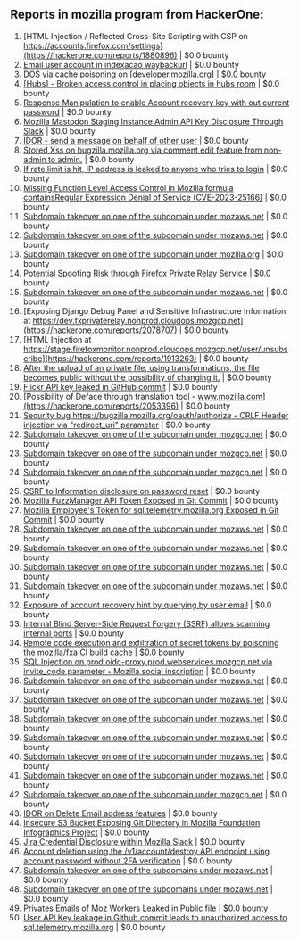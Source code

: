 ## Reports in mozilla program from HackerOne:
1. [HTML Injection / Reflected Cross-Site Scripting with CSP on https://accounts.firefox.com/settings](https://hackerone.com/reports/1880896) | $0.0 bounty
2. [Email  user account in indexacao waybackurl](https://hackerone.com/reports/1880929) | $0.0 bounty
3. [DOS via cache poisoning on [developer.mozilla.org]](https://hackerone.com/reports/1976449) | $0.0 bounty
4. [[Hubs] - Broken access control in placing objects in hubs room](https://hackerone.com/reports/1987011) | $0.0 bounty
5. [Response Manipulation to enable Account recovery key with out current password](https://hackerone.com/reports/1995595) | $0.0 bounty
6. [Mozilla Mastodon Staging Instance Admin API Key Disclosure Through Slack](https://hackerone.com/reports/2137154) | $0.0 bounty
7. [IDOR - send a message on behalf of other user ](https://hackerone.com/reports/1888545) | $0.0 bounty
8. [Stored Xss on bugzilla.mozilla.org via comment edit feature from non-admin to admin.](https://hackerone.com/reports/2111291) | $0.0 bounty
9. [If rate limit is hit, IP address is leaked to anyone who tries to login](https://hackerone.com/reports/1989901) | $0.0 bounty
10. [Missing Function Level Access Control in Mozilla formula containsRegular Expression Denial of Service (CVE-2023-25166)](https://hackerone.com/reports/1879548) | $0.0 bounty
11. [Subdomain takeover on one of the subdomain under mozaws.net](https://hackerone.com/reports/2171494) | $0.0 bounty
12. [Subdomain takeover on one of the subdomain under mozaws.net](https://hackerone.com/reports/2135054) | $0.0 bounty
13. [Subdomain takeover on one of the subdomain under mozilla.org](https://hackerone.com/reports/2017323) | $0.0 bounty
14. [Potential Spoofing Risk through Firefox Private Relay Service](https://hackerone.com/reports/2109320) | $0.0 bounty
15. [Subdomain takeover on one of the subdomain under mozaws.net](https://hackerone.com/reports/2194289) | $0.0 bounty
16. [Exposing Django Debug Panel and Sensitive Infrastructure Information at https://dev.fxprivaterelay.nonprod.cloudops.mozgcp.net](https://hackerone.com/reports/2078707) | $0.0 bounty
17. [HTML Injection at https://stage.firefoxmonitor.nonprod.cloudops.mozgcp.net/user/unsubscribe](https://hackerone.com/reports/1913263) | $0.0 bounty
18. [After the upload of an private file, using transformations, the file becomes public without the possibility of changing it.](https://hackerone.com/reports/1984060) | $0.0 bounty
19. [Flickr API key leaked in GitHub commit](https://hackerone.com/reports/1992261) | $0.0 bounty
20. [Possibility of Deface through translation tool - www.mozilla.com](https://hackerone.com/reports/2053396) | $0.0 bounty
21. [Security bug https://bugzilla.mozilla.org/oauth/authorize - CRLF Header injection via "redirect_uri" parameter](https://hackerone.com/reports/2147132) | $0.0 bounty
22. [Subdomain takeover on one of the subdomain under mozgcp.net](https://hackerone.com/reports/2190380) | $0.0 bounty
23. [Subdomain takeover on one of the subdomain under mozgcp.net](https://hackerone.com/reports/2143408) | $0.0 bounty
24. [Subdomain takeover on one of the subdomain under mozgcp.net](https://hackerone.com/reports/2140976) | $0.0 bounty
25. [CSRF to Information disclosure on password reset](https://hackerone.com/reports/2106662) | $0.0 bounty
26. [Mozilla FuzzManager API Token Exposed in Git Commit](https://hackerone.com/reports/2030076) | $0.0 bounty
27. [Mozilla Employee's Token for sql.telemetry.mozilla.org Exposed in Git Commit](https://hackerone.com/reports/2193815) | $0.0 bounty
28. [Subdomain takeover on one of the subdomain under mozaws.net](https://hackerone.com/reports/2285286) | $0.0 bounty
29. [Subdomain takeover on one of the subdomain under mozaws.net](https://hackerone.com/reports/2287098) | $0.0 bounty
30. [Subdomain takeover on one of the subdomain under mozaws.net](https://hackerone.com/reports/2286867) | $0.0 bounty
31. [Subdomain takeover on one of the subdomain under mozaws.net](https://hackerone.com/reports/2269867) | $0.0 bounty
32. [Exposure of account recovery hint by querying by user email](https://hackerone.com/reports/2256548) | $0.0 bounty
33. [Internal Blind Server-Side Request Forgery (SSRF) allows scanning internal ports](https://hackerone.com/reports/2015554) | $0.0 bounty
34. [Remote code execution and exfiltration of secret tokens by poisoning the mozilla/fxa CI build cache](https://hackerone.com/reports/2255750) | $0.0 bounty
35. [SQL Injection on prod.oidc-proxy.prod.webservices.mozgcp.net via invite_code parameter - Mozilla social inscription](https://hackerone.com/reports/2209130) | $0.0 bounty
36. [Subdomain takeover on one of the subdomain under mozaws.net](https://hackerone.com/reports/2209571) | $0.0 bounty
37. [Subdomain takeover on one of the subdomain under mozaws.net](https://hackerone.com/reports/2037032) | $0.0 bounty
38. [Subdomain takeover on one of the subdomain under mozaws.net](https://hackerone.com/reports/2134671) | $0.0 bounty
39. [Subdomain takeover on one of the subdomain under mozaws.net](https://hackerone.com/reports/2131215) | $0.0 bounty
40. [Subdomain takeover on one of the subdomain under mozaws.net](https://hackerone.com/reports/2129791) | $0.0 bounty
41. [Subdomain takeover on one of the subdomain under mozaws.net](https://hackerone.com/reports/2127469) | $0.0 bounty
42. [Subdomain takeover on one of the subdomain under mozgcp.net](https://hackerone.com/reports/2123680) | $0.0 bounty
43. [IDOR on Delete Email address features](https://hackerone.com/reports/2382484) | $0.0 bounty
44. [Insecure S3 Bucket Exposing Git Directory in Mozilla Foundation Infographics Project](https://hackerone.com/reports/2383486) | $0.0 bounty
45. [Jira Credential Disclosure within Mozilla Slack](https://hackerone.com/reports/2467999) | $0.0 bounty
46. [Account deletion using the /v1/account/destroy API endpoint using account password without 2FA verification](https://hackerone.com/reports/2197244) | $0.0 bounty
47. [Subdomain takeover on one of the subdomains under mozaws.net](https://hackerone.com/reports/2398630) | $0.0 bounty
48. [Subdomain takeover on one of the subdomains under mozaws.net](https://hackerone.com/reports/2545012) | $0.0 bounty
49. [Privates Emails of Moz Workers Leaked in Public file](https://hackerone.com/reports/2696294) | $0.0 bounty
50. [User API Key leakage in Github commit leads to unauthorized access to sql.telemetry.mozilla.org](https://hackerone.com/reports/2735646) | $0.0 bounty